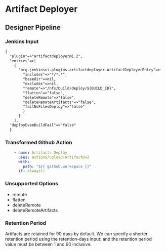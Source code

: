 # Artifact Deployer

## Designer Pipeline

### Jenkins Input

```xml
{
  "plugin"=>"artifactdeployer@1.2", 
  "entries"=>[
    {
      "org.jenkinsci.plugins.artifactdeployer.ArtifactDeployerEntry"=>{
        "includes"=>"*/*.*", 
        "basedir"=>nil, 
        "excludes"=>nil, 
        "remote"=>"/nfs/build/deploy/${BUILD_ID}", 
        "flatten"=>"false", 
        "deleteRemote"=>"false", 
        "deleteRemoteArtifacts"=>"false", 
        "failNoFilesDeploy"=>"false"
        }
      }
    ], 
  "deployEvenBuildFail"=>"false"
  }
```

### Transformed Github Action

```yaml  
    - name: Artifacts Deploy
      uses: actions/upload-artifact@v2
      with:
        path: "${{ github.workspace }}"
      if: always()
```

### Unsupported Options

- remote
- flatten
- deleteRemote
- deleteRemoteArtifacts

### Retention Period

Artifacts are retained for 90 days by default. We can specify a shorter retention period using the retention-days input: and the retention period value must be between 1 and 90 inclusive.
